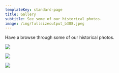 ```yaml
---
templateKey: standard-page
title: Gallery
subtitle: See some of our historical photos.
image: /img/fullsizeoutput_b388.jpeg
---
```

Have a browse through some of our historical photos.

![](/img/cl-2017.jpeg)

![](/img/140315-shantymen-0003.jpg)

![](/img/100507_heroes_034.jpg)
